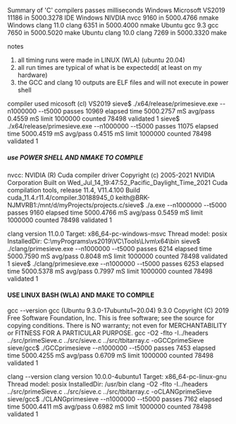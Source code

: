 Summary of 'C' compilers                passes    milliseconds
Windows Microsoft 	VS2019		11186  in 5000.3278     IDE
Windows NIVDIA    	nvcc             9160  in 5000.4766     nmake
Windows clang 11.0      clang	         6351  in 5000.4000     nmake
Ubuntu  gcc 9.3		gcc		 7650  in 5000.5020     make
Ubuntu  clang 10.0	clang		 7269  in 5000.3320     make

notes
1) all timing runs were made in LINUX (WLA) (ubuntu 20.04)
2) all run times are typical of what is be expectedd( at least on my hardware)
3) the GCC and clang 10 outputs are ELF files  and will not execute in power shell

compiler used micosoft (cl) VS2019
sieve$ ./x64/release/primesieve.exe
--n1000000
--t5000
passes  10969 elapsed time  5000.2757 mS  avg/pass   0.4559 mS limit 1000000 counted 78498 validated 1
sieve$ ./x64/release/primesieve.exe
--n1000000
--t5000
passes  11075 elapsed time  5000.4519 mS  avg/pass   0.4515 mS limit 1000000 counted 78498 validated 1


##### use POWER SHELL AND NMAKE TO COMPILE #####
nvcc: NVIDIA (R) Cuda compiler driver
Copyright (c) 2005-2021 NVIDIA Corporation
Built on Wed_Jul_14_19:47:52_Pacific_Daylight_Time_2021
Cuda compilation tools, release 11.4, V11.4.100
Build cuda_11.4.r11.4/compiler.30188945_0
keith@BRK-NJMVRB1:/mnt/d/myProjects/projects.c/sieve$ ./a.exe
--n1000000
--t5000
passes   9160 elapsed time  5000.4766 mS  avg/pass   0.5459 mS limit 1000000 counted 78498 validated 1

clang version 11.0.0
Target: x86_64-pc-windows-msvc
Thread model: posix
InstalledDir: C:\myPrograms\vs2019\VC\Tools\Llvm\x64\bin
sieve$ ./clang/primesieve.exe
--n1000000
--t5000
passes   6214 elapsed time  5000.7590 mS  avg/pass   0.8048 mS limit 1000000 counted 78498 validated 1
sieve$ ./clang/primesieve.exe
--n1000000
--t5000
passes   6253 elapsed time  5000.5378 mS  avg/pass   0.7997 mS limit 1000000 counted 78498 validated 1


#### USE LINUX BASH (WLA) AND MAKE TO COMPILE #####
gcc --version
gcc (Ubuntu 9.3.0-17ubuntu1~20.04) 9.3.0
Copyright (C) 2019 Free Software Foundation, Inc.
This is free software; see the source for copying conditions.  There is NO
warranty; not even for MERCHANTABILITY or FITNESS FOR A PARTICULAR PURPOSE.
gcc -O2  -flto -I../headers ../src/primeSieve.c  ../src/sieve.c  ../src/tbitarray.c -oGCCprimeSieve
sieve/gcc$ ./GCCprimesieve
--n1000000
--t5000
passes   7453 elapsed time  5000.4255 mS  avg/pass   0.6709 mS limit 1000000 counted 78498 validated 1


clang --version
clang version 10.0.0-4ubuntu1
Target: x86_64-pc-linux-gnu
Thread model: posix
InstalledDir: /usr/bin
clang -O2   -flto -I../headers ../src/primeSieve.c  ../src/sieve.c  ../src/tbitarray.c -oCLANGprimeSieve
sieve/gcc$ ./CLANGprimesieve
--n1000000
--t5000
passes   7162 elapsed time  5000.4411 mS  avg/pass   0.6982 mS limit 1000000 counted 78498 validated 1
